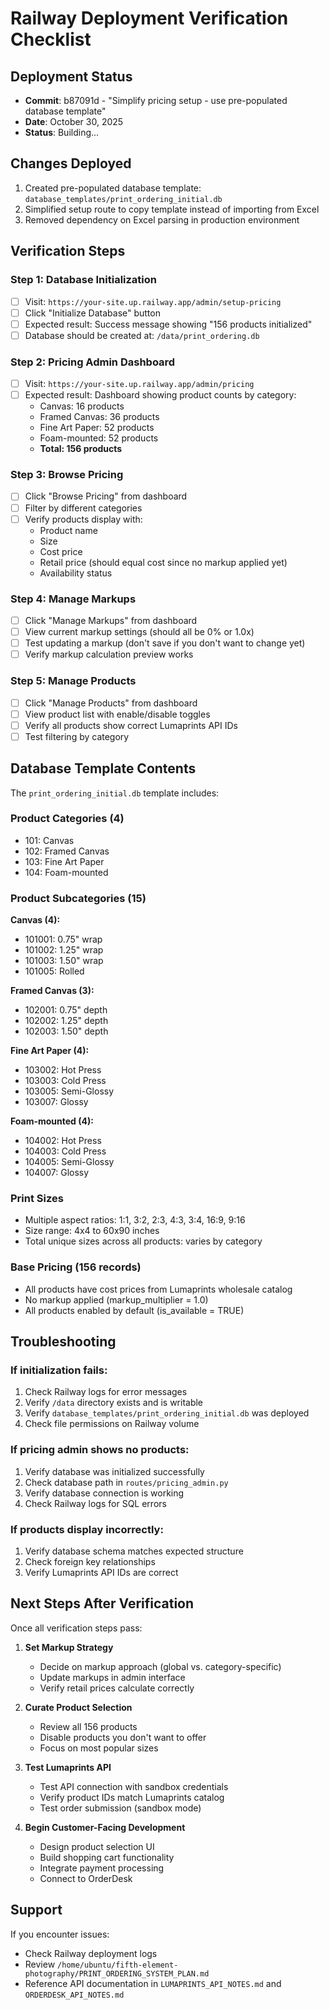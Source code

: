 # Railway Deployment Verification Checklist

## Deployment Status
- **Commit**: b87091d - "Simplify pricing setup - use pre-populated database template"
- **Date**: October 30, 2025
- **Status**: Building...

## Changes Deployed
1. Created pre-populated database template: `database_templates/print_ordering_initial.db`
2. Simplified setup route to copy template instead of importing from Excel
3. Removed dependency on Excel parsing in production environment

## Verification Steps

### Step 1: Database Initialization
- [ ] Visit: `https://your-site.up.railway.app/admin/setup-pricing`
- [ ] Click "Initialize Database" button
- [ ] Expected result: Success message showing "156 products initialized"
- [ ] Database should be created at: `/data/print_ordering.db`

### Step 2: Pricing Admin Dashboard
- [ ] Visit: `https://your-site.up.railway.app/admin/pricing`
- [ ] Expected result: Dashboard showing product counts by category:
  - Canvas: 16 products
  - Framed Canvas: 36 products
  - Fine Art Paper: 52 products
  - Foam-mounted: 52 products
  - **Total: 156 products**

### Step 3: Browse Pricing
- [ ] Click "Browse Pricing" from dashboard
- [ ] Filter by different categories
- [ ] Verify products display with:
  - Product name
  - Size
  - Cost price
  - Retail price (should equal cost since no markup applied yet)
  - Availability status

### Step 4: Manage Markups
- [ ] Click "Manage Markups" from dashboard
- [ ] View current markup settings (should all be 0% or 1.0x)
- [ ] Test updating a markup (don't save if you don't want to change yet)
- [ ] Verify markup calculation preview works

### Step 5: Manage Products
- [ ] Click "Manage Products" from dashboard
- [ ] View product list with enable/disable toggles
- [ ] Verify all products show correct Lumaprints API IDs
- [ ] Test filtering by category

## Database Template Contents

The `print_ordering_initial.db` template includes:

### Product Categories (4)
- 101: Canvas
- 102: Framed Canvas
- 103: Fine Art Paper
- 104: Foam-mounted

### Product Subcategories (15)
**Canvas (4):**
- 101001: 0.75" wrap
- 101002: 1.25" wrap
- 101003: 1.50" wrap
- 101005: Rolled

**Framed Canvas (3):**
- 102001: 0.75" depth
- 102002: 1.25" depth
- 102003: 1.50" depth

**Fine Art Paper (4):**
- 103002: Hot Press
- 103003: Cold Press
- 103005: Semi-Glossy
- 103007: Glossy

**Foam-mounted (4):**
- 104002: Hot Press
- 104003: Cold Press
- 104005: Semi-Glossy
- 104007: Glossy

### Print Sizes
- Multiple aspect ratios: 1:1, 3:2, 2:3, 4:3, 3:4, 16:9, 9:16
- Size range: 4x4 to 60x90 inches
- Total unique sizes across all products: varies by category

### Base Pricing (156 records)
- All products have cost prices from Lumaprints wholesale catalog
- No markup applied (markup_multiplier = 1.0)
- All products enabled by default (is_available = TRUE)

## Troubleshooting

### If initialization fails:
1. Check Railway logs for error messages
2. Verify `/data` directory exists and is writable
3. Verify `database_templates/print_ordering_initial.db` was deployed
4. Check file permissions on Railway volume

### If pricing admin shows no products:
1. Verify database was initialized successfully
2. Check database path in `routes/pricing_admin.py`
3. Verify database connection is working
4. Check Railway logs for SQL errors

### If products display incorrectly:
1. Verify database schema matches expected structure
2. Check foreign key relationships
3. Verify Lumaprints API IDs are correct

## Next Steps After Verification

Once all verification steps pass:

1. **Set Markup Strategy**
   - Decide on markup approach (global vs. category-specific)
   - Update markups in admin interface
   - Verify retail prices calculate correctly

2. **Curate Product Selection**
   - Review all 156 products
   - Disable products you don't want to offer
   - Focus on most popular sizes

3. **Test Lumaprints API**
   - Test API connection with sandbox credentials
   - Verify product IDs match Lumaprints catalog
   - Test order submission (sandbox mode)

4. **Begin Customer-Facing Development**
   - Design product selection UI
   - Build shopping cart functionality
   - Integrate payment processing
   - Connect to OrderDesk

## Support

If you encounter issues:
- Check Railway deployment logs
- Review `/home/ubuntu/fifth-element-photography/PRINT_ORDERING_SYSTEM_PLAN.md`
- Reference API documentation in `LUMAPRINTS_API_NOTES.md` and `ORDERDESK_API_NOTES.md`


